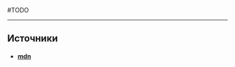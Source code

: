 #TODO

---
## Источники
- #### [mdn](https://developer.mozilla.org/en-US/docs/Web/API/WebXR_Device_API)